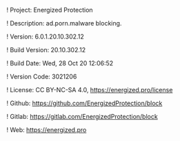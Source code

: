 ! Project: Energized Protection

! Description: ad.porn.malware blocking.

! Version: 6.0.1.20.10.302.12

! Build Version: 20.10.302.12

! Build Date: Wed, 28 Oct 20 12:06:52

! Version Code: 3021206

! License: CC BY-NC-SA 4.0, https://energized.pro/license

! Github: https://github.com/EnergizedProtection/block

! Gitlab: https://gitlab.com/EnergizedProtection/block


! Web: https://energized.pro
